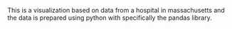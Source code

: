 This is a visualization based on data from a hospital in massachusetts and the data is prepared using python with specifically the pandas library.
